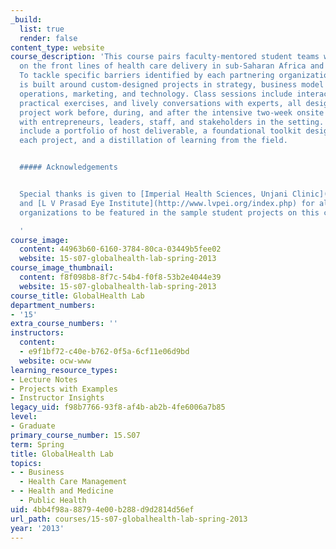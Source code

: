 ```yaml
---
_build:
  list: true
  render: false
content_type: website
course_description: 'This course pairs faculty-mentored student teams with enterprises
  on the front lines of health care delivery in sub-Saharan Africa and South Asia.
  To tackle specific barriers identified by each partnering organization, the course
  is built around custom-designed projects in strategy, business model innovation,
  operations, marketing, and technology. Class sessions include interactive cases,
  practical exercises, and lively conversations with experts, all designed to support
  project work before, during, and after the intensive two-week onsite collaboration
  with entrepreneurs, leaders, staff, and stakeholders in the setting. Course assignments
  include a portfolio of host deliverable, a foundational toolkit designed to support
  each project, and a distillation of learning from the field.


  ##### Acknowledgements


  Special thanks is given to [Imperial Health Sciences, Unjani Clinic](https://www.msh.org/partner/imperial-health-sciences)
  and [L V Prasad Eye Institute](http://www.lvpei.org/index.php) for allowing their
  organizations to be featured in the sample student projects on this course site.

  '
course_image:
  content: 44963b60-6160-3784-80ca-03449b5fee02
  website: 15-s07-globalhealth-lab-spring-2013
course_image_thumbnail:
  content: f8f098b8-8f7c-54b4-f0f8-53b2e4044e39
  website: 15-s07-globalhealth-lab-spring-2013
course_title: GlobalHealth Lab
department_numbers:
- '15'
extra_course_numbers: ''
instructors:
  content:
  - e9f1bf72-c40e-b762-0f5a-6cf11e06d9bd
  website: ocw-www
learning_resource_types:
- Lecture Notes
- Projects with Examples
- Instructor Insights
legacy_uid: f98b7766-93f8-af4b-ab2b-4fe6006a7b85
level:
- Graduate
primary_course_number: 15.S07
term: Spring
title: GlobalHealth Lab
topics:
- - Business
  - Health Care Management
- - Health and Medicine
  - Public Health
uid: 4bb4f98a-8879-4e00-b288-d9d2814d56ef
url_path: courses/15-s07-globalhealth-lab-spring-2013
year: '2013'
---
```

